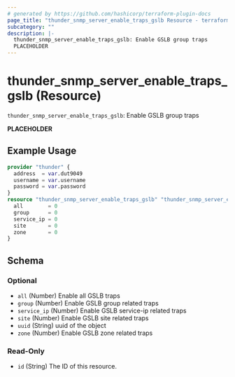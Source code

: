```yaml
---
# generated by https://github.com/hashicorp/terraform-plugin-docs
page_title: "thunder_snmp_server_enable_traps_gslb Resource - terraform-provider-thunder"
subcategory: ""
description: |-
  thunder_snmp_server_enable_traps_gslb: Enable GSLB group traps
  PLACEHOLDER
---
```


# thunder_snmp_server_enable_traps_gslb (Resource)

`thunder_snmp_server_enable_traps_gslb`: Enable GSLB group traps

__PLACEHOLDER__

## Example Usage

```terraform
provider "thunder" {
  address  = var.dut9049
  username = var.username
  password = var.password
}
resource "thunder_snmp_server_enable_traps_gslb" "thunder_snmp_server_enable_traps_gslb" {
  all        = 0
  group      = 0
  service_ip = 0
  site       = 0
  zone       = 0
}
```

<!-- schema generated by tfplugindocs -->
## Schema

### Optional

- `all` (Number) Enable all GSLB traps
- `group` (Number) Enable GSLB group related traps
- `service_ip` (Number) Enable GSLB service-ip related traps
- `site` (Number) Enable GSLB site related traps
- `uuid` (String) uuid of the object
- `zone` (Number) Enable GSLB zone related traps

### Read-Only

- `id` (String) The ID of this resource.


